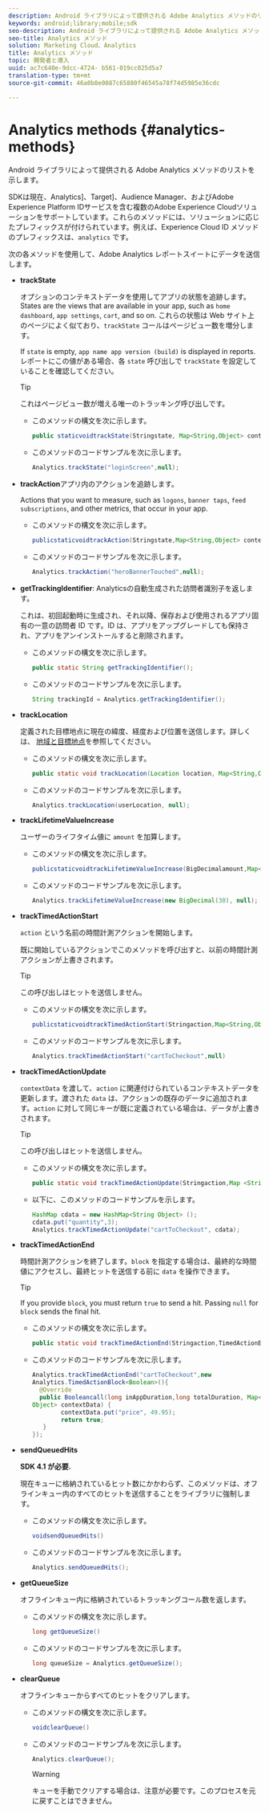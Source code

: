 ```yaml
---
description: Android ライブラリによって提供される Adobe Analytics メソッドのリストを示します。
keywords: android;library;mobile;sdk
seo-description: Android ライブラリによって提供される Adobe Analytics メソッドのリストを示します。
seo-title: Analytics メソッド
solution: Marketing Cloud、Analytics
title: Analytics メソッド
topic: 開発者と導入
uuid: ac7c640e-9dcc-4724- b561-019cc025d5a7
translation-type: tm+mt
source-git-commit: 46a0b8e0087c65880f46545a78f74d5985e36cdc

---
```



# Analytics methods {#analytics-methods}

Android ライブラリによって提供される Adobe Analytics メソッドのリストを示します。

SDKは現在、Analytics]、Target]、Audience Manager、およびAdobe Experience Platform IDサービスを含む複数のAdobe Experience Cloudソリューションをサポートしています。これらのメソッドには、ソリューションに応じたプレフィックスが付けられています。例えば、Experience Cloud ID メソッドのプレフィックスは、`analytics` です。

次の各メソッドを使用して、Adobe Analytics レポートスイートにデータを送信します。

* **trackState**

   オプションのコンテキストデータを使用してアプリの状態を追跡します。States are the views that are available in your app, such as `home dashboard`, `app settings`, `cart`, and so on. これらの状態は Web サイト上のページによく似ており、`trackState` コールはページビュー数を増分します。

   If `state` is empty, `app name app version (build)` is displayed in reports. レポートにこの値がある場合、各 `state` 呼び出しで `trackState` を設定していることを確認してください。

   >[!TIP]
   >
   >これはページビュー数が増える唯一のトラッキング呼び出しです。

   * このメソッドの構文を次に示します。

      ```java
      public staticvoidtrackState(Stringstate, Map<String,Object> contextData);
      ```

   * このメソッドのコードサンプルを次に示します。

      ```java
      Analytics.trackState("loginScreen",null);
      ```

* **trackAction**&#x200B;アプリ内のアクションを追跡します。

   Actions that you want to measure, such as `logons`, `banner taps`, `feed subscriptions`, and other metrics, that occur in your app.

   * このメソッドの構文を次に示します。

      ```java
      publicstaticvoidtrackAction(Stringstate,Map<String,Object> contextData);
      ```

   * このメソッドのコードサンプルを次に示します。

      ```java
      Analytics.trackAction("heroBannerTouched",null);
      ```

* **getTrackingIdentifier**:
Analyticsの自動生成された訪問者識別子を返します。

   これは、初回起動時に生成され、それ以降、保存および使用されるアプリ固有の一意の訪問者 ID です。ID は、アプリをアップグレードしても保持され、アプリをアンインストールすると削除されます。

   * このメソッドの構文を次に示します。

      ```java
      public static String getTrackingIdentifier(); 
      ```

   * このメソッドのコードサンプルを次に示します。

      ```java
      String trackingId = Analytics.getTrackingIdentifier(); 
      ```

* **trackLocation**

   定義された目標地点に現在の緯度、経度および位置を送信します。詳しくは、 [地域と目標地点](/help/android/location/geo-poi.md)を参照してください。

   * このメソッドの構文を次に示します。

      ```java
      public static void trackLocation(Location location, Map<String,Object> contextData); 
      ```

   * このメソッドのコードサンプルを次に示します。

      ```java
      Analytics.trackLocation(userLocation, null);
      ```

* **trackLifetime&#x200B;ValueIncrease**

   ユーザーのライフタイム値に `amount` を加算します。

   * このメソッドの構文を次に示します。

      ```java
      publicstaticvoidtrackLifetimeValueIncrease(BigDecimalamount,Map<String,Object>contextData);
      ```

   * このメソッドのコードサンプルを次に示します。

      ```java
      Analytics.trackLifetimeValueIncrease(new BigDecimal(30), null);
      ```

* **trackTimed&#x200B;ActionStart**

   `action` という名前の時間計測アクションを開始します。

   既に開始しているアクションでこのメソッドを呼び出すと、以前の時間計測アクションが上書きされます。

   >[!TIP]
   >
   >この呼び出しはヒットを送信しません。

   * このメソッドの構文を次に示します。

      ```java
      publicstaticvoidtrackTimedActionStart(Stringaction,Map<String,Object>contextData);
      ```

   * このメソッドのコードサンプルを次に示します。

      ```java
      Analytics.trackTimedActionStart("cartToCheckout",null)
      ```


* **trackTimed&#x200B;ActionUpdate**

   `contextData` を渡して、`action` に関連付けられているコンテキストデータを更新します。渡された `data` は、アクションの既存のデータに追加されます。`action` に対して同じキーが既に定義されている場合は、データが上書きされます。

   >[!TIP]
   >
   >この呼び出しはヒットを送信しません。

   * このメソッドの構文を次に示します。

      ```java
      public static void trackTimedActionUpdate(Stringaction,Map <String,Object> contextData); 
      ```

   * 以下に、このメソッドのコードサンプルを示します。

      ```java
      HashMap cdata = new HashMap<String Object> (); 
      cdata.put("quantity",3); 
      Analytics.trackTimedActionUpdate("cartToCheckout", cdata);
      ```

* **trackTimed&#x200B;ActionEnd**

   時間計測アクションを終了します。`block` を指定する場合は、最終的な時間値にアクセスし、最終ヒットを送信する前に `data` を操作できます。

   >[!TIP]
   >
   >If you provide `block`, you must return `true` to send a hit. Passing `null` for `block` sends the final hit.

   * このメソッドの構文を次に示します。

      ```java
      public static void trackTimedActionEnd(Stringaction,TimedActionBlock<Boolean> logic); 
      ```

   * このメソッドのコードサンプルを次に示します。

      ```java
      Analytics.trackTimedActionEnd("cartToCheckout",new
      Analytics.TimedActionBlock<Boolean>(){
        @Override
        public Booleancall(long inAppDuration,long totalDuration, Map<String,
      Object> contextData) {
              contextData.put("price", 49.95);
              return true;
         }
      });
      ```

* **sendQueuedHits**

   **SDK 4.1 が必要.**

   現在キューに格納されているヒット数にかかわらず、このメソッドは、オフラインキュー内のすべてのヒットを送信することをライブラリに強制します。

   * このメソッドの構文を次に示します。

      ```java
      voidsendQueuedHits()
      ```

   * このメソッドのコードサンプルを次に示します。

      ```java
      Analytics.sendQueuedHits();
      ```

* **getQueueSize**

   オフラインキュー内に格納されているトラッキングコール数を返します。

   * このメソッドの構文を次に示します。

      ```java
      long getQueueSize()
      ```

   * このメソッドのコードサンプルを次に示します。

      ```java
      long queueSize = Analytics.getQueueSize(); 
      ```

* **clearQueue**

   オフラインキューからすべてのヒットをクリアします。

   * このメソッドの構文を次に示します。

      ```java
      voidclearQueue()
      ```

   * このメソッドのコードサンプルを次に示します。

      ```java
      Analytics.clearQueue();
      ```

      >[!WARNING]
      >
      > キューを手動でクリアする場合は、注意が必要です。このプロセスを元に戻すことはできません。